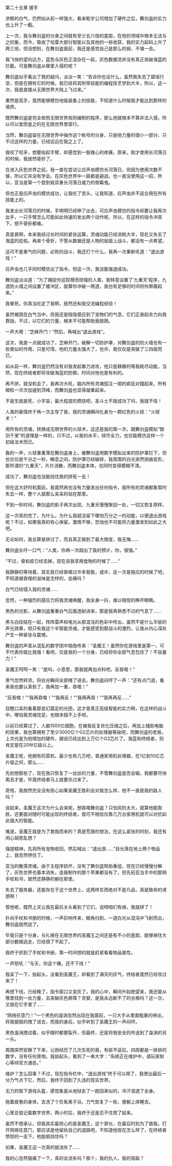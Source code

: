 第二十五章 援手


浓郁的白气，仍然如从前一样强大，看来乾宇公司增加了硬件之后，舞剑盗的实力也上升了一截。

上一次，我与舞剑盗的分身之间就有至少五六倍的差距，在他的领域中根本无法与之抗衡，而今，吸收了哈雷大部分智能以及其他的一些收获，我的实力起码上升了两三倍，但没想到，在舞剑盗面前，我还是感觉自己是那么的弱，不堪一击。

我飞快的望向远方，蓝色与灰色正混杂在一起，灰色数据流并没有真正突破海蓝的拦截，可是舞剑盗从哪里入侵的呢？

舞剑盗似乎看出了我的疑问，淡淡一笑：“告诉你也没什么，虽然我失去了碧瑶行空，但是在拥有它的时候，我已经将其附带技能的编程技艺学到大半，所以，这一次，我是直接从无限世界大陆上飞过来。”

果然是高手，竟然能够模仿地级装备上的技能，不知道什么时候我才能达到那样的境界。

既然舞剑盗是完全依照无限世界规则编制的程序，那么他就根本不算非法入侵，所以可以堂而皇之的在无限世界里穿行。

当然，舞剑盗留在无限世界中操作这个帐号的分身，只是他力量的很小一部分，只不过这样的力量，已经远远在我之上了。

我咬了咬牙，想要抬起手臂，却感觉到一股锥心的疼痛，原来，刚才使用长河落日的时候，我居然骨折了。

在进入灰色世界之前，我一直在尝试让应声虫模仿长河落日，但因为使用次数不够，所以它并没有学会。在灰色世界中一路都是避战，也一直没使用这一招，所以，亚当是第一个尝到我双重长河落日威力的倒霉鬼。

但也正是应声虫的模仿成功，让我吃了苦头，让我知道，应声虫并不适合用在所有技能上的。

我发出长河落日的时候，手明明已经伸了出去，可应声虫模仿的指令却要让我再次出手，一只手臂怎么可能如此快速的发出两个动作呢，所以，在这样的指令冲突下，想不骨折都难。

真是衰啊，本来我经过长时间的紧张运算，灵魂动能已经消耗大半，现在又失去了海蓝的庇佑，再来个骨折，不管从数据还是人物的层面上战斗，都没有一点希望。

这可不是勇气的问题，必败的战斗，我还打个什么，我再一次果断吼道：“退出游戏！”

应声虫也几乎同时模仿出了指令，但这一次，我没能强退成功。

舞剑盗淡淡道：“为了捕捉你这狡猾而顽强的人类，我特意设置了‘九重天’程序，九道防火墙之间设置了缓冲区，就算你冲破一两道，我也有足够的时间将你屏蔽起来。”

我晕死，你真当吃定了我啊，居然还和我交流编程经验！

虽然被困在白气当中，但我还是隐隐感应到了宠物们的气息，它们正奋起余力向我靠拢，不过，以它们的力量，根本不可能帮助我脱困。

一声大喝：“芝麻开门！”然后，再喊出“退出游戏”。

这次，我差一点就成功了，芝麻开门，破解一切防护罩，对舞剑盗的防火墙也有一些类似的作用，只是可惜，他的力量太强大了，也许，我仅仅是突破了三四层而已。

如从前一样，舞剑盗仍然没有对我发起暴力进攻，他只是静静的等我耗尽动能，当然，现在终结者即将攻破海蓝的防御，时间对他也是有利的。

再不拼，就没机会了，我再次大吼，脑内所有灵魂孤注一掷的疯狂对撞起来，所有微粒一次次加速到顶峰，而舞剑盗也显得凝重起来。

不是生就是死，小宇宙，最大程度的燃烧吧，圣斗士不就成功了吗，我就不信！

人类的豪情终于再一次主导了我，我的灵魂瞬间化身为一颗红色的火球：“火球术！”

用所有的灵魂，转换成无限世界的火球术，这还是我的第一次，跟舞剑盗模拟“御剑千里”的道理是一样的，只不过，以我的水平，倾尽全力，也仅能模仿这样一个初级法术而已。

轰的一声，火球重重落在舞剑盗身上，被舞剑盗用数字模拟出来的防护罩拦下，但也仅仅是千分之一秒，瞬息之间，防护罩已经破碎，我周围的白光突然扭曲变形，那所谓的“九重天”，片片消散，而舞剑盗本体，也同时变得模糊不清。

成功了，舞剑盗也没能挡住我的拼死一击！

但在这大好时机面前，我竟然再也没有力量发出任何指令，我所有的灵魂都象暂时失去一样，整个人就那么呆呆的站在那里。

不到一秒时间，舞剑盗的影子再次出现，九重天慢慢聚回一处，一切又恢复原样。

这一次真的完了，为什么，为什么我就没留下哪怕万分之一的动能，以便退出游戏呢？不过，如果我真的有心保留，激情不够，恐怕也不可能将力量激发到如此之大吧。

无论如何，我总算是拼过了，而且真正做到了最大限度，我无悔……

舞剑盗长吁一口气：“人类，你再一次超出了我的预计，你，很强。”

“不过，骨和皮已经去掉，现在该我享用食物的时候了……”

我静静的等待着，其实我已经吞噬过许多智能，或许，这一次是报应的时候了吧，不知道被吞噬的滋味是怎样的，会痛吗？

白气已经侵入我的灵魂……

忽然，一种强烈的感应力将我灵魂唤醒，我全身一抖，难以相信的睁开眼睛。

黑色的光影，从舞剑盗重重白气后面透射进来，那是我再熟悉不过的气息了……

黑与白绞结在一起，阵阵雷声和电光从那混沌的色彩中传出，虽然不是什么华丽的声光效果，但只有我这个半智能灵魂，才能感受到那战斗的激烈，让我从内心深处产生一种紧张与震憾。

舞剑盗的声音从混乱的数字团中隐隐传来：“圣魔王！虽然你在游戏里是第一，可不代表你就比我强！看吧，仅是我的一个分身，已经将你全部气息包住了！不自量力！”

圣魔王呵呵一笑：“是吗，小意思，那我就再加点料吧，反吞噬！”

黑气忽然转浓，将白光瞬间全部掩了进去，舞剑盗闷哼了一声：“还有点门道，看来我也要认真些了，我再加一重，吞噬！”

“反吞噬！”“我再吞噬！”“我再反！”“我再再吞！”“我再再反……”

目瞪口呆的看着那变幻莫定的光团，这才是真正高级智能的实力啊，在这样的战斗中，哪怕我灵魂完足，也根本插不上手吧。

以前已经算过了，人脑1500亿细胞，在被我反复优化压缩之后，再加上辅助电脑的效果，我也算拥有了至少3000亿个G2芯片的处理器等级吧，而舞剑盗的老板，上次光是为他增加的硬件，据说已经达到上万亿个G2芯片了。海蓝和终结者，则肯定是在20W亿级以上。

圣魔王呢，他拥有的菜机，最少也有几万吧，普通家用机处理器，在1亿到10亿芯片级之间，那么……

先别想那些了，现在我只恢复了一丝丝的力量，不管舞剑盗是否会输，我都要尽快离去才是，毕竟终结者马上就要杀过来了。

奇怪，我居然完全没有担心如果圣魔王胜利会对我怎么样，他不一直是我的敌人吗？

说起来，圣魔王这次为什么会来呢，想吞噬舞剑盗？只怕风险太大，就算他能取胜，还要面对随时可能出现的终结者，我可不相信仅靠几万台家用机就可以对抗如此强大的智能。

难道，圣魔王就是为了救我而来的？真是荒唐的想法，在这么紧张的时刻，我还有闲心胡思乱想？

强提精神，先将所有宠物收回，然后喊出：“退出游……”目光落在地上两个物品上，我忽然停住了。

亚当的散落灵魂，由于主程序损坏，没有了舞剑盗帮助重组，现在已经慢慢分解了，灰色世界也基本消失，连我制作的那个苹果都没有了，但先前亚当手中的那柄手杖和书，居然还静静的躺在那里。

失去了服务器，还能存在于这个世界上，这两样东西绝对不是凡品，真是致命的诱惑啊！

管他呢，既然上天让我在最后关头看到了它们，说明咱们有缘，我就拼了！

扑向手杖和书册的时候，一声巨响传来，眼角扫到，一道白光从混沌中飞射而出，舞剑盗居然逃了。

毕竟只是个分身，与扎根在无限世界的圣魔王之间还是有不小的差距，能够保住大部分数据逃走，已经很了不起了。

我终于抓到了手杖和书册，第一时间想的就是赶紧看看物品属性。

一声怒吼：“与天，你这个猪，还不下线！”

我呆了一下，抬起头，没看到圣魔王，却看到了满天的灰气，终结者竟然已经攻过来了！

再想下线，已经晚了，指令窗口又变灰了，我的心中，瞬间升起绝望来，我还能从哪里找到一丝力量，去突破灰色屏障？贪婪，是我永远断不了的劣根吗？这一次，又毁在它手里了……

“网络任意门！”一个黑色的漩涡忽然出现在我面前，一只大手从里面粗暴的伸出，将我狠狠的拽了进去，而我的身后，似乎听到了圣魔王的一声闷哼。

黑色漩涡搅动着，似乎随时都要裂开，但最终，还是将我安全的传送到了漩涡的另一头。

周围突然安静了下来，让刚经历了几次生死的我，有些不适应。四周都是一排排的数字，没有任何景物。我抬起头，看到了一串大字：“系统正在维护中，请玩家耐心等待官方通告。”

维护？怎么回事？不过，现在指令栏中，“退出游戏”终于可以用了，我使出最后一分力气点下它，然后，我终于回到了久违的现实世界。

无力的取下游戏头盔，感觉象是从地狱走了一趟回来似的，冷汗湿透了全身。

拖着疲惫的身体，去洗了个负氧离子浴，力气恢复了一些，便躺上床睡去。

心里总惦记着数字世界，两小时后，我终于还是忍不住爬了起来。

虽然不想承认，但我其实最担心的是圣魔王，这个家伙，在最后时刻为了救我，打开网络任意门，那应该是他留给自己的退路吧，不知道他现在怎么样了，在终结者愤怒的一击下，他能抵挡住吗？

如果，圣魔王这一次真的就消失了……

我的心忽然狠痛了一下，真的会消失吗？那个，我的仇人，我的宿敌？





